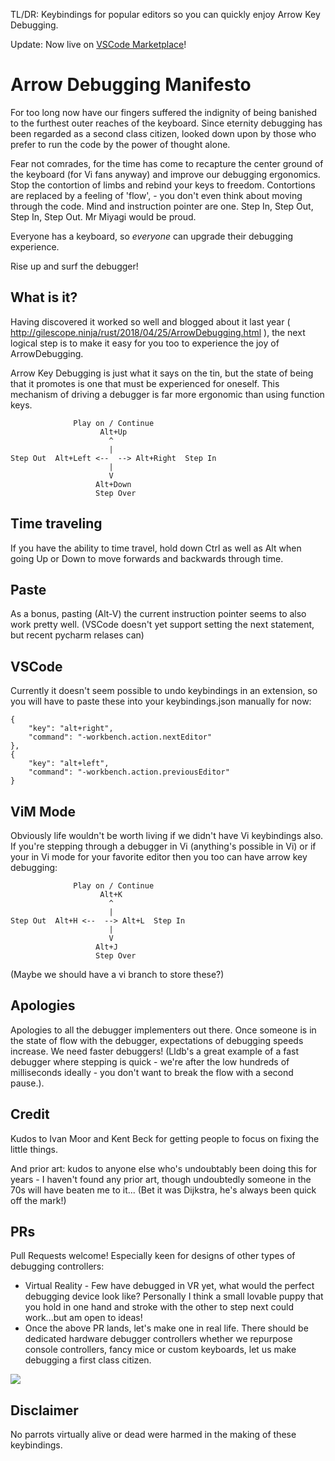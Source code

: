 TL/DR: Keybindings for popular editors so you can quickly enjoy Arrow Key Debugging.

Update: Now live on [VSCode Marketplace](https://marketplace.visualstudio.com/items?itemName=gilescope.arrowdebugging)!

# Arrow Debugging Manifesto

For too long now have our fingers suffered the indignity of being banished to the furthest outer reaches of the keyboard. Since eternity debugging has been regarded as a second class citizen, looked down upon by those who prefer to run the code by the power of thought alone. 

Fear not comrades, for the time has come to recapture the center ground of the keyboard (for Vi fans anyway) and improve our debugging ergonomics. Stop the contortion of limbs and rebind your keys to freedom. Contortions are replaced by a feeling of 'flow', - you don't even think about moving through the code. Mind and instruction pointer are one. Step In, Step Out, Step In, Step Out. Mr Miyagi would be proud.

Everyone has a keyboard, so _everyone_ can upgrade their debugging experience.

Rise up and surf the debugger!

## What is it?

Having discovered it worked so well and blogged about it last year ( http://gilescope.ninja/rust/2018/04/25/ArrowDebugging.html ), the next logical step is to make it easy for you too to experience the joy of ArrowDebugging.

Arrow Key Debugging is just what it says on the tin, but the state of being that it promotes is one that must be experienced for oneself. This mechanism of driving a debugger is far more ergonomic than using function keys.

 ```
               Play on / Continue
                     Alt+Up
                       ^
                       |
Step Out  Alt+Left <--  --> Alt+Right  Step In
                       |
                       V
                    Alt+Down
                    Step Over
```

## Time traveling

If you have the ability to time travel, hold down Ctrl as well as Alt when going Up or Down to move forwards and backwards through time.

## Paste

As a bonus, pasting (Alt-V) the current instruction pointer seems to also work pretty well.
(VSCode doesn't yet support setting the next statement, but recent pycharm relases can)

## VSCode

Currently it doesn't seem possible to undo keybindings in an extension, so you will have to paste these into your
keybindings.json manually for now:

```
{
    "key": "alt+right",
	"command": "-workbench.action.nextEditor"
},
{
	"key": "alt+left",
    "command": "-workbench.action.previousEditor"
}
```

## ViM Mode

Obviously life wouldn't be worth living if we didn't have Vi keybindings also. If you're stepping through a debugger in Vi (anything's possible in Vi) or if your in Vi mode for your favorite editor then you too can have arrow key debugging:

 ```
               Play on / Continue
                     Alt+K
                       ^
                       |
Step Out  Alt+H <--  --> Alt+L  Step In
                       |
                       V
                    Alt+J
                    Step Over
```

(Maybe we should have a vi branch to store these?)

## Apologies

Apologies to all the debugger implementers out there. Once someone is in the state of flow with the debugger, expectations of debugging speeds increase. We need faster debuggers! (Lldb's a great example of a fast debugger where stepping is quick - we're after the low hundreds of milliseconds ideally - you don't want to break the flow with a second pause.).

## Credit

Kudos to Ivan Moor and Kent Beck for getting people to focus on fixing the little things.

And prior art: kudos to anyone else who's undoubtably been doing this for years - I haven't found any prior art, though undoubtedly someone in the 70s will have beaten me to it... (Bet it was Dijkstra, he's always been quick off the mark!)

## PRs

Pull Requests welcome! Especially keen for designs of other types of debugging controllers:

   * Virtual Reality - Few have debugged in VR yet, what would the perfect debugging device look like? Personally I think a small lovable puppy that you hold in one hand and stroke with the other to step next could work...but am open to ideas!
   * Once the above PR lands, let's make one in real life. There should be dedicated hardware debugger controllers whether we repurpose console controllers, fancy mice or custom keyboards, let us make debugging a first class citizen.

![](https://www.maxpixel.net/static/photo/2x/Portrait-Dog-Animal-Stroke-Fur-Pet-Cute-3026154.jpg)

## Disclaimer

No parrots virtually alive or dead were harmed in the making of these keybindings.
